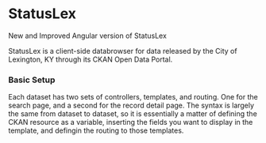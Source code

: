 # StatusLex
New and Improved Angular version of StatusLex

StatusLex is a client-side databrowser for data released by the City of Lexington, KY through its CKAN Open Data Portal.

### Basic Setup

Each dataset has two sets of controllers, templates, and routing. One for the search page, and a second for the record detail page. The syntax is largely the same from dataset to dataset, so it is essentially a matter of defining the CKAN resource as a variable, inserting the fields you want to display in the template, and defingin the routing to those templates. 
